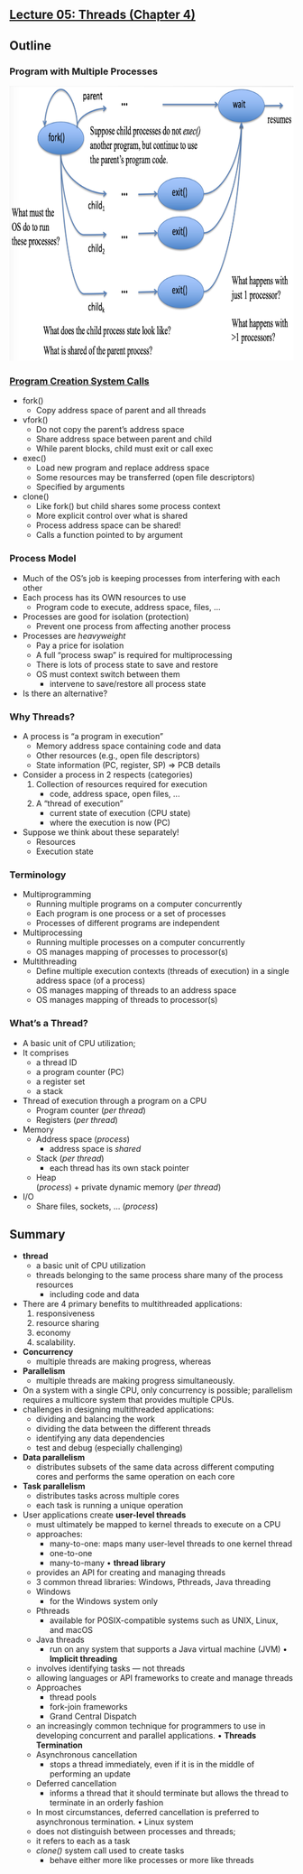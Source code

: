 ## [Lecture 05: Threads (Chapter 4)](https://github.com/missystem/cis415review/blob/master/lecture-5-threads.pdf)

## Outline

### Program with Multiple Processes
<img width="811" height="487" src="https://github.com/missystem/cis415review/blob/master/prog_with_multiple_processes.png">

### [Program Creation System Calls](https://github.com/missystem/cis415review/blob/master/lecturenotes03.md#program-creation-system-calls)
* fork()
	- Copy address space of parent and all threads
* vfork()
	- Do not copy the parent’s address space
	- Share address space between parent and child
	- While parent blocks, child must exit or call exec
* exec()
	- Load new program and replace address space
	- Some resources may be transferred (open file descriptors)
	- Specified by arguments
* clone()
	- Like fork() but child shares some process context
	- More explicit control over what is shared
	- Process address space can be shared!
	- Calls a function pointed to by argument

### Process Model
*  Much of the OS’s job is keeping processes from interfering with each other
* Each process has its OWN resources to use
	- Program code to execute, address space, files, ...
* Processes are good for isolation (protection)
	- Prevent one process from affecting another process
* Processes are *heavyweight*
	- Pay a price for isolation
	- A full “process swap” is required for multiprocessing 
	- There is lots of process state to save and restore
	- OS must context switch between them 
		- intervene to save/restore all process state
* Is there an alternative?

### Why Threads?
* A process is “a program in execution”
	- Memory address space containing code and data
	- Other resources (e.g., open file descriptors)
	- State information (PC, register, SP) => PCB details
* Consider a process in 2 respects (categories) 
	1. Collection of resources required for execution
		- code, address space, open files, ...
	2. A “thread of execution”
		- current state of execution (CPU state) 
		- where the execution is now (PC)
* Suppose we think about these separately!
	- Resources
	- Execution state

### Terminology
* Multiprogramming
	- Running multiple programs on a computer concurrently
	- Each program is one process or a set of processes
	- Processes of different programs are independent
* Multiprocessing
	- Running multiple processes on a computer concurrently 
	- OS manages mapping of processes to processor(s)
* Multithreading
	- Define multiple execution contexts (threads of execution) in a single address space (of a process)
	- OS manages mapping of threads to an address space
	- OS manages mapping of threads to processor(s)

### What’s a Thread?
* A basic unit of CPU utilization; 
* It comprises 
	- a thread ID
	- a program counter (PC)
	- a register set
	- a stack
* Thread of execution through a program on a CPU
	- Program counter					(*per thread*)
	- Registers							(*per thread*)
* Memory
	- Address space						(*process*)
		- address space is *shared*
	- Stack 							(*per thread*)
		- each thread has its own stack pointer
	- Heap <br />						(*process*)
		\+ private dynamic memory 		(*per thread*)
* I/O
	- Share files, sockets, ...			(*process*)

## Summary
* **thread** 
	- a basic unit of CPU utilization
	- threads belonging to the same process share many of the process resources
		- including code and data
* There are 4 primary benefits to multithreaded applications: 
	1. responsiveness
	2. resource sharing
	3. economy
	4. scalability.
* **Concurrency** 
	- multiple threads are making progress, whereas 
* **Parallelism** 
	- multiple threads are making progress simultaneously. 
* On a system with a single CPU, only concurrency is possible; parallelism requires a multicore system that provides multiple CPUs.
* challenges in designing multithreaded applications:
	- dividing and balancing the work
	- dividing the data between the different threads
	- identifying any data dependencies
	- test and debug (especially challenging)
* **Data parallelism** 
	- distributes subsets of the same data across different computing cores and performs the same operation on each core
* **Task parallelism** 
	- distributes tasks across multiple cores
	- each task is running a unique operation
* User applications create **user-level threads**
	- must ultimately be mapped to kernel threads to execute on a CPU
	- approaches:
		- many-to-one: maps many user-level threads to one kernel thread
		- one-to-one 
		- many-to-many
• **thread library** 
	- provides an API for creating and managing threads
	- 3 common thread libraries: Windows, Pthreads, Java threading
	- Windows
		- for the Windows system only
	- Pthreads 
		- available for POSIX-compatible systems such as UNIX, Linux, and macOS
	- Java threads 
		- run on any system that supports a Java virtual machine (JVM)
• **Implicit threading**
	- involves identifying tasks — not threads
	- allowing languages or API frameworks to create and manage threads
	- Approaches
		- thread pools
		- fork-join frameworks
		- Grand Central Dispatch
	- an increasingly common technique for programmers to use in developing concurrent and parallel applications.
• **Threads Termination**
	- Asynchronous cancellation
		- stops a thread immediately, even if it is in the middle of performing an update
	- Deferred cancellation
		- informs a thread that it should terminate but allows the thread to terminate in an orderly fashion
	- In most circumstances, deferred cancellation is preferred to asynchronous termination.
• Linux system
	- does not distinguish between processes and threads;
	- it refers to each as a task
	- *clone()* system call used to create tasks 
		- behave either more like processes or more like threads

